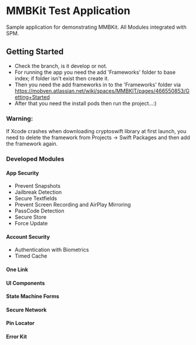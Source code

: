 # MMBKit Test Application
Sample application for demonstrating MMBKit. All Modules integrated with SPM.

## Getting Started
 - Check the branch, is it develop or not.
 - For running the app you need the add 'Frameworks' folder to base index; if folder isn't exist then create it.
 - Then you need the add frameworks in to the 'Frameworks' folder via https://mobven.atlassian.net/wiki/spaces/MMBKIT/pages/466550853/Getting+Started
 - After that you need the install pods then run the project...:)

### Warning:
If Xcode crashes when downloading cryptoswift library at first launch, you need to delete the framework from Projects -> Swift Packages and then add the framework again.

### Developed Modules
#### App Security
- Prevent Snapshots
- Jailbreak Detection
- Secure Textfields
- Prevent Screen Recording and AirPlay Mirroring
- PassCode Detection
- Secure Store
- Force Update
#### Account Security
- Authentication with Biometrics
- Timed Cache
#### One Link
#### UI Components
#### State Machine Forms
#### Secure Network
#### Pin Locator
#### Error Kit
